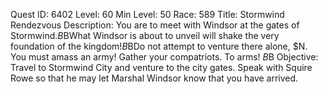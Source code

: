 Quest ID: 6402
Level: 60
Min Level: 50
Race: 589
Title: Stormwind Rendezvous
Description: You are to meet with Windsor at the gates of Stormwind.$B$BWhat Windsor is about to unveil will shake the very foundation of the kingdom!$B$BDo not attempt to venture there alone, $N. You must amass an army! Gather your compatriots. To arms! $B$B
Objective: Travel to Stormwind City and venture to the city gates. Speak with Squire Rowe so that he may let Marshal Windsor know that you have arrived.

